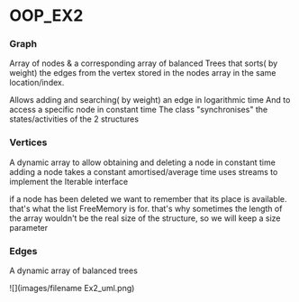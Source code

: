 # OOP_EX2

### Graph
Array of nodes & a corresponding array of balanced Trees
that sorts( by weight) the edges from the vertex stored in the nodes array
in the same location/index.

Allows adding and searching( by weight) an edge in logarithmic time
And to access a specific node in constant time
The class "synchronises" the states/activities of the 2 structures

### Vertices

A dynamic array to allow obtaining and deleting a node in constant time
adding a node takes a constant amortised/average time
uses streams to implement the Iterable interface

if a node has been deleted we want to remember that its place
is available. that's what the list FreeMemory is for.
that's why sometimes the length of the
array wouldn't be the real size of the structure,
so we will keep a size parameter

### Edges
A dynamic array of balanced trees



![](images/filename Ex2_uml.png)
